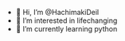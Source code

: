 - 👋 Hi, I’m @HachimakiDeil
- 👀 I’m interested in lifechanging
- 🌱 I’m currently learning python
<!---
HachimakiDeil/HachimakiDeil is a ✨ special ✨ repository because its `README.md` (this file) appears on your GitHub profile.
You can click the Preview link to take a look at your changes.
--->
